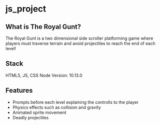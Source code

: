 # js_project

## What is The Royal Gunt?
  The Royal Gunt is a two dimensional side scroller platforming game where players must traverse terrain and avoid projectiles to reach the end of each level!
## Stack
  HTML5, JS, CSS Node Version: 10.13.0
## Features
* Prompts before each level explaining the controlls to the player
* Physics effects such as collision and gravity
* Animated sprite movement
* Deadly projectiles 
